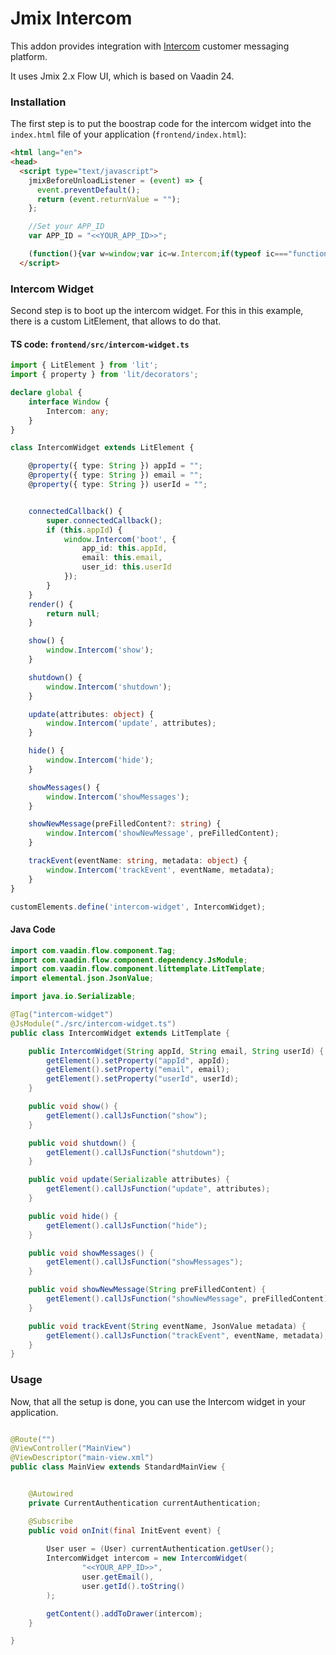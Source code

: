 # Jmix Intercom

This addon provides integration with [Intercom](https://www.intercom.com/) customer messaging platform.

It uses Jmix 2.x Flow UI, which is based on Vaadin 24.

### Installation

The first step is to put the boostrap code for the intercom widget into the `index.html` file of your application (`frontend/index.html`):

```html
<html lang="en">
<head>
  <script type="text/javascript">
    jmixBeforeUnloadListener = (event) => {
      event.preventDefault();
      return (event.returnValue = "");
    };

    //Set your APP_ID
    var APP_ID = "<<YOUR_APP_ID>>";

    (function(){var w=window;var ic=w.Intercom;if(typeof ic==="function"){ic('reattach_activator');ic('update',w.intercomSettings);}else{var d=document;var i=function(){i.c(arguments);};i.q=[];i.c=function(args){i.q.push(args);};w.Intercom=i;var l=function(){var s=d.createElement('script');s.type='text/javascript';s.async=true;s.src='https://widget.intercom.io/widget/' + APP_ID;var x=d.getElementsByTagName('script')[0];x.parentNode.insertBefore(s, x);};if(document.readyState==='complete'){l();}else if(w.attachEvent){w.attachEvent('onload',l);}else{w.addEventListener('load',l,false);}}})();
  </script>
```


### Intercom Widget

Second step is to boot up the intercom widget. For this in this example, there is a custom LitElement, that allows to do that.

#### TS code: `frontend/src/intercom-widget.ts`

```typescript
import { LitElement } from 'lit';
import { property } from 'lit/decorators';

declare global {
    interface Window {
        Intercom: any;
    }
}

class IntercomWidget extends LitElement {

    @property({ type: String }) appId = "";
    @property({ type: String }) email = "";
    @property({ type: String }) userId = "";


    connectedCallback() {
        super.connectedCallback();
        if (this.appId) {
            window.Intercom('boot', {
                app_id: this.appId,
                email: this.email,
                user_id: this.userId
            });
        }
    }
    render() {
        return null;
    }

    show() {
        window.Intercom('show');
    }

    shutdown() {
        window.Intercom('shutdown');
    }

    update(attributes: object) {
        window.Intercom('update', attributes);
    }

    hide() {
        window.Intercom('hide');
    }

    showMessages() {
        window.Intercom('showMessages');
    }

    showNewMessage(preFilledContent?: string) {
        window.Intercom('showNewMessage', preFilledContent);
    }

    trackEvent(eventName: string, metadata: object) {
        window.Intercom('trackEvent', eventName, metadata);
    }
}

customElements.define('intercom-widget', IntercomWidget);
```

#### Java Code

```java
import com.vaadin.flow.component.Tag;
import com.vaadin.flow.component.dependency.JsModule;
import com.vaadin.flow.component.littemplate.LitTemplate;
import elemental.json.JsonValue;

import java.io.Serializable;

@Tag("intercom-widget")
@JsModule("./src/intercom-widget.ts")
public class IntercomWidget extends LitTemplate {

    public IntercomWidget(String appId, String email, String userId) {
        getElement().setProperty("appId", appId);
        getElement().setProperty("email", email);
        getElement().setProperty("userId", userId);
    }

    public void show() {
        getElement().callJsFunction("show");
    }

    public void shutdown() {
        getElement().callJsFunction("shutdown");
    }

    public void update(Serializable attributes) {
        getElement().callJsFunction("update", attributes);
    }

    public void hide() {
        getElement().callJsFunction("hide");
    }

    public void showMessages() {
        getElement().callJsFunction("showMessages");
    }

    public void showNewMessage(String preFilledContent) {
        getElement().callJsFunction("showNewMessage", preFilledContent);
    }

    public void trackEvent(String eventName, JsonValue metadata) {
        getElement().callJsFunction("trackEvent", eventName, metadata);
    }
}
```


### Usage

Now, that all the setup is done, you can use the Intercom widget in your application.

```java

@Route("")
@ViewController("MainView")
@ViewDescriptor("main-view.xml")
public class MainView extends StandardMainView {


    @Autowired
    private CurrentAuthentication currentAuthentication;

    @Subscribe
    public void onInit(final InitEvent event) {
        
        User user = (User) currentAuthentication.getUser();
        IntercomWidget intercom = new IntercomWidget(
                "<<YOUR_APP_ID>>",
                user.getEmail(),
                user.getId().toString()
        );

        getContent().addToDrawer(intercom);
    }

}
```
